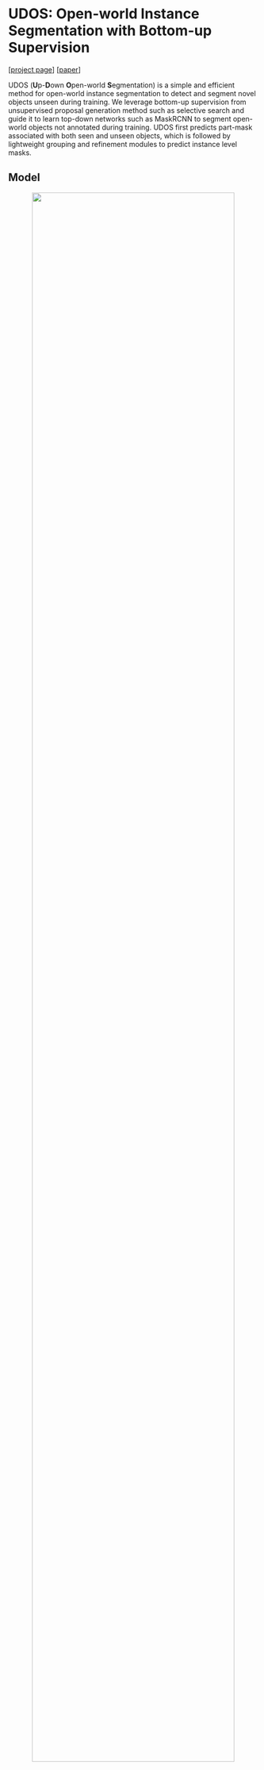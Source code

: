# UDOS: Open-world Instance Segmentation with Bottom-up Supervision

[[project page](https://tarun005.github.io/UDOS/)] [[paper](https://arxiv.org/pdf/)]

UDOS (**U**p-**D**own **O**pen-world **S**egmentation) is a simple and efficient method for open-world instance segmentation to detect and segment novel objects unseen during training. We leverage bottom-up supervision from unsupervised proposal generation method such as selective search and guide it to learn top-down networks such as MaskRCNN to segment open-world objects not annotated during training. UDOS first predicts part-mask associated with both seen and unseen objects, which is followed by lightweight grouping and refinement modules to predict instance level masks. 

## Model

<center><img src="./figures/udos_arch.png" width="90%"></center>

